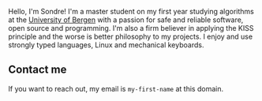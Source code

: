 Hello, I'm Sondre! I'm a master student on my first year studying algorithms at the
[University of Bergen](https://www.uib.no/) with a passion for safe and reliable
software, open source and programming. I'm also a firm believer in applying the KISS principle
and the worse is better philosophy to my projects. I enjoy and use strongly
typed languages, Linux and mechanical keyboards.

## Contact me

If you want to reach out, my email is `my-first-name` at this domain.
